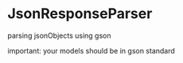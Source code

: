 # JsonResponseParser
parsing jsonObjects using gson

important: your models should be in gson standard
